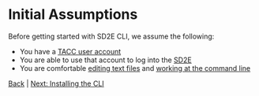 Initial Assumptions
===============================================

Before getting started with SD2E CLI, we assume the following:

* You have a [TACC user account](https://portal.tacc.utexas.edu/)
* You are able to use that account to log into the [SD2E](https://www.sd2e.org/)
* You are comfortable [editing text files](https://www.nano-editor.org/dist/v2.7/nano.html) and [working at the command line](http://www.gnu.org/software/bash/manual/bashref.html#Introduction)

[Back](getting-started.md) | [Next: Installing the CLI](getting-started-install-sdk.md)
